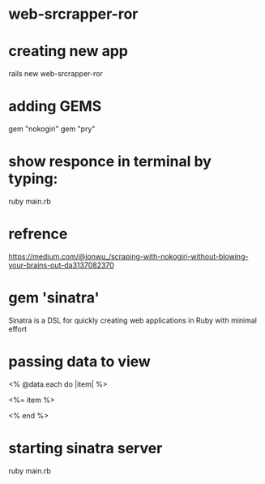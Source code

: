 # web-srcrapper-ror

# creating new app
rails new web-srcrapper-ror

# adding GEMS
gem "nokogiri"
gem "pry"

# show responce in terminal by typing:
ruby main.rb

# refrence
https://medium.com/@jonwu_/scraping-with-nokogiri-without-blowing-your-brains-out-da3137082370

# gem 'sinatra'
Sinatra is a DSL for quickly creating web applications in Ruby with minimal effort

# passing data to view 
<% @data.each do |item| %>
  <p><%= item %></p>
<% end %>

# starting sinatra server
ruby main.rb